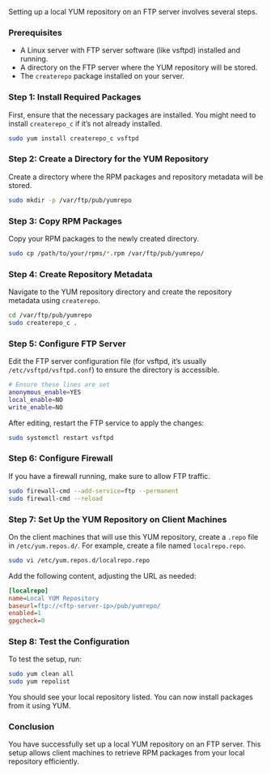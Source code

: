 Setting up a local YUM repository on an FTP server involves several steps.

### Prerequisites
- A Linux server with FTP server software (like vsftpd) installed and running.
- A directory on the FTP server where the YUM repository will be stored.
- The `createrepo` package installed on your server.

### Step 1: Install Required Packages
First, ensure that the necessary packages are installed. You might need to install `createrepo_c` if it’s not already installed.

```bash
sudo yum install createrepo_c vsftpd
```

### Step 2: Create a Directory for the YUM Repository
Create a directory where the RPM packages and repository metadata will be stored.

```bash
sudo mkdir -p /var/ftp/pub/yumrepo
```

### Step 3: Copy RPM Packages
Copy your RPM packages to the newly created directory.

```bash
sudo cp /path/to/your/rpms/*.rpm /var/ftp/pub/yumrepo/
```

### Step 4: Create Repository Metadata
Navigate to the YUM repository directory and create the repository metadata using `createrepo`.

```bash
cd /var/ftp/pub/yumrepo
sudo createrepo_c .
```

### Step 5: Configure FTP Server
Edit the FTP server configuration file (for vsftpd, it’s usually `/etc/vsftpd/vsftpd.conf`) to ensure the directory is accessible.

```bash
# Ensure these lines are set
anonymous_enable=YES
local_enable=NO
write_enable=NO
```

After editing, restart the FTP service to apply the changes:

```bash
sudo systemctl restart vsftpd
```

### Step 6: Configure Firewall
If you have a firewall running, make sure to allow FTP traffic.

```bash
sudo firewall-cmd --add-service=ftp --permanent
sudo firewall-cmd --reload
```

### Step 7: Set Up the YUM Repository on Client Machines
On the client machines that will use this YUM repository, create a `.repo` file in `/etc/yum.repos.d/`. For example, create a file named `localrepo.repo`.

```bash
sudo vi /etc/yum.repos.d/localrepo.repo
```

Add the following content, adjusting the URL as needed:

```ini
[localrepo]
name=Local YUM Repository
baseurl=ftp://<ftp-server-ip>/pub/yumrepo/
enabled=1
gpgcheck=0
```

### Step 8: Test the Configuration
To test the setup, run:

```bash
sudo yum clean all
sudo yum repolist
```

You should see your local repository listed. You can now install packages from it using YUM.

### Conclusion
You have successfully set up a local YUM repository on an FTP server. This setup allows client machines to retrieve RPM packages from your local repository efficiently.

